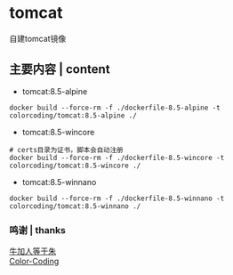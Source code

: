 # tomcat
自建tomcat镜像

## 主要内容 | content
* tomcat:8.5-alpine
~~~
docker build --force-rm -f ./dockerfile-8.5-alpine -t colorcoding/tomcat:8.5-alpine ./
~~~
* tomcat:8.5-wincore
~~~
# certs目录为证书，脚本会自动注册
docker build --force-rm -f ./dockerfile-8.5-wincore -t colorcoding/tomcat:8.5-wincore ./
~~~
* tomcat:8.5-winnano
~~~
docker build --force-rm -f ./dockerfile-8.5-winnano -t colorcoding/tomcat:8.5-winnano ./
~~~

### 鸣谢 | thanks
[牛加人等于朱](http://baike.baidu.com/view/1769.htm "NiurenZhu")<br>
[Color-Coding](http://colorcoding.org/ "咔啦工作室")<br>
